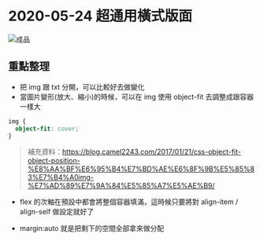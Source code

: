 # 2020-05-24 超通用橫式版面

![成品](./completed.jpg)

## 重點整理

- 把 img 跟 txt 分開，可以比較好去做變化
- 當圖片變形(放大、縮小)的時候，可以在 img 使用 object-fit 去調整成跟容器一樣大

```css
img {
  object-fit: cover;
}
```

> 補充資料：https://blog.camel2243.com/2017/01/21/css-object-fit-object-position-%E8%AA%BF%E6%95%B4%E7%BD%AE%E6%8F%9B%E5%85%83%E7%B4%A0img-%E7%AD%89%E7%9A%84%E5%85%A7%E5%AE%B9/

- flex 的次軸在預設中都會將整個容器填滿，這時候只要將對 align-item / align-self 做設定就好了

- margin:auto 就是把剩下的空間全部拿來做分配
